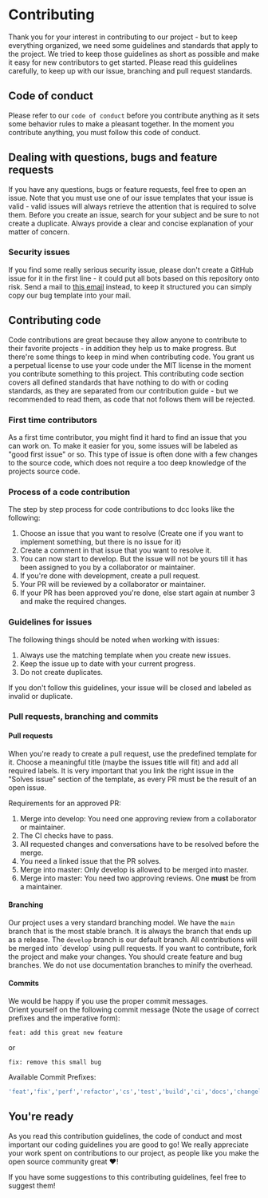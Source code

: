 # Contributing
Thank you for your interest in contributing to our project - but to keep everything organized, we need some guidelines and standards that apply to the project.
We tried to keep those guidelines as short as possible and make it easy for new contributors to get started. Please read this guidelines carefully, to keep up with our issue, branching and pull request standards.


## Code of conduct
Please refer to our `code of conduct` before you contribute anything as it sets 
some behavior rules to make a pleasant together. In the moment you contribute anything, you must follow this code of conduct.

## Dealing with questions, bugs and feature requests
If you have any questions, bugs or feature requests, feel free to open an issue. 
Note that you must use one of our issue templates that your issue is valid - valid issues will always retrieve the attention that is required to solve them.
Before you create an issue, search for your subject and be sure to not create a duplicate. Always provide a clear and concise explanation of your matter of concern.

### Security issues
If you find some really serious security issue, please don't create a GitHub issue for it in the first line - it could put all bots based on this repository onto risk.
Send a mail to [this email][reportmail] instead, to keep it structured you can simply copy our bug template into your mail.

## Contributing code
Code contributions are great because they allow anyone to contribute to their favorite projects - in addition they help us to make progress. But there're some things to keep in mind when contributing code. You grant us a perpetual license to use your code under the MIT license in the moment you contribute something to this project. This contributing code section covers all defined standards that have nothing to do with or coding standards, as they are separated from our contribution guide - but we recommended to read them, as code that not follows them will be rejected.

### First time contributors
As a first time contributor, you might find it hard to find an issue that you can work on. To make it easier for you, some issues will be labeled as "good first issue" or so.
This type of issue is often done with a few changes to the source code, which does not require a too deep knowledge of the projects source code.

### Process of a code contribution
The step by step process for code contributions to dcc looks like the following:
 1. Choose an issue that you want to resolve (Create one if you want to implement something, but there is no issue for it)
 2. Create a comment in that issue that you want to resolve it.
 3. You can now start to develop. But the issue will not be yours till it has been assigned to you by a collaborator or maintainer.
 4. If you're done with development, create a pull request.
 5. Your PR will be reviewed by a collaborator or maintainer.
 6. If your PR has been approved you're done, else start again at number 3 and make the required changes.

### Guidelines for issues
The following things should be noted when working with issues:
 1. Always use the matching template when you create new issues.
 2. Keep the issue up to date with your current progress.
 4. Do not create duplicates.

If you don't follow this guidelines, your issue will be closed and labeled as invalid or duplicate.

### Pull requests, branching and commits
#### Pull requests
When you're ready to create a pull request, use the predefined template for it. Choose a meaningful title (maybe the issues title will fit) and add all required labels.
It is very important that you link the right issue in the "Solves issue" section of the template, as every PR must be the result of an open issue. 

Requirements for an approved PR:
 1. Merge into develop: You need one approving review from a collaborator or maintainer.
 2. The CI checks have to pass.
 4. All requested changes and conversations have to be resolved before the merge.
 5. You need a linked issue that the PR solves.
 6. Merge into master: Only develop is allowed to be merged into master.
 7. Merge into master: You need two approving reviews. One **must** be from a maintainer.

#### Branching
Our project uses a very standard branching model. We have the `main` branch that is the most stable branch. It is always the branch that ends up as a release.
The `develop` branch is our default branch. All contributions will be merged into ´develop´ using pull requests. If you want to contribute, fork the project and make your changes. You should create feature and bug branches. We do not use documentation branches to minify the overhead.

#### Commits
We would be happy if you use the proper commit messages.  
Orient yourself on the following commit message (Note the usage of correct prefixes and the imperative form):

```
feat: add this great new feature
```
or
```
fix: remove this small bug
```

Available Commit Prefixes:
```bash
'feat','fix','perf','refactor','cs','test','build','ci','docs','changelog','bump'
```

## You're ready
As you read this contribution guidelines, the code of conduct and most important our coding guidelines you are good to go!
We really appreciate your work spent on contributions to our project, as people like you make the open source community great :heart:!

If you have some suggestions to this contributing guidelines, feel free to suggest them!

<!-- Variables -->
[reportmail]: mailto:security@lazybytez.de
